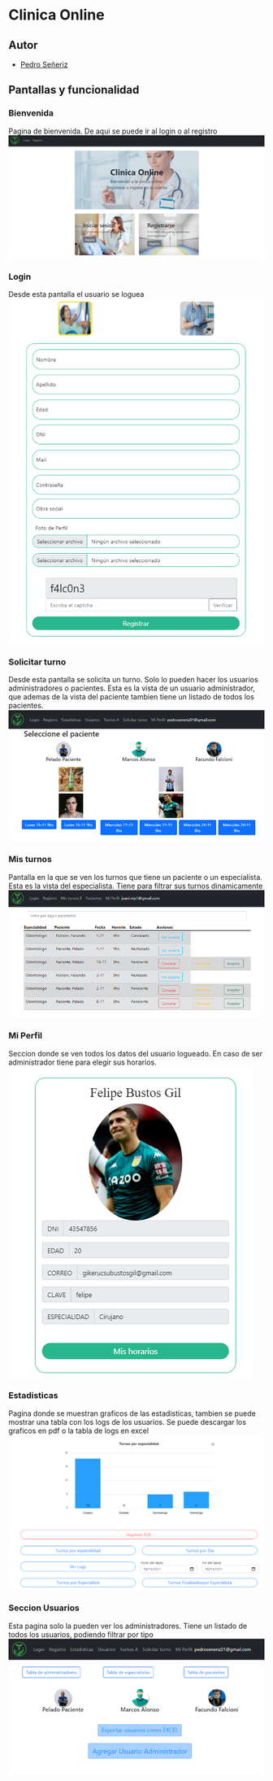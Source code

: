 
# Clinica Online




## Autor

- [Pedro Señeriz](https://www.github.com/PedroS2001)

## Pantallas y funcionalidad

### Bienvenida
Pagina de bienvenida. De aqui se puede ir al login o al registro
![App Screenshot](https://github.com/PedroS2001/Clinica-online/blob/master/src/assets/archivos_readme/pagebienvenida.png)

### Login
Desde esta pantalla el usuario se loguea
![App Screenshot](https://github.com/PedroS2001/Clinica-online/blob/master/src/assets/archivos_readme/login.png)

### Solicitar turno
Desde esta pantalla se solicita un turno. Solo lo pueden hacer los usuarios administradores o pacientes.
Esta es la vista de un usuario administrador, que ademas de la vista del paciente tambien tiene un listado de todos los pacientes.
![App Screenshot](https://github.com/PedroS2001/Clinica-online/blob/master/src/assets/archivos_readme/solicitarTurno_admin.png)
 
### Mis turnos
Pantalla en la que se ven los turnos que tiene un paciente o un especialista. Esta es la vista del especialista.
Tiene para filtrar sus turnos dinamicamente
![App Screenshot](https://github.com/PedroS2001/Clinica-online/blob/master/src/assets/archivos_readme/misTurnos_esp.png)

### Mi Perfil
Seccion donde se ven todos los datos del usuario logueado.
En caso de ser administrador tiene para elegir sus horarios.
![App Screenshot](https://github.com/PedroS2001/Clinica-online/blob/master/src/assets/archivos_readme/miPerfil_esp.png)

### Estadisticas
Pagina donde se muestran graficos de las estadisticas, tambien se puede mostrar una tabla con los logs de los usuarios.
Se puede descargar los graficos en pdf o la tabla de logs en excel
![App Screenshot](https://github.com/PedroS2001/Clinica-online/blob/master/src/assets/archivos_readme/estadisticas_admin.png)

### Seccion Usuarios
Esta pagina solo la pueden ver los administradores.
Tiene un listado de todos los usuarios, podiendo filtrar por tipo
![App Screenshot](https://github.com/PedroS2001/Clinica-online/blob/master/src/assets/archivos_readme/seccionUsuarios_Admin.png)


